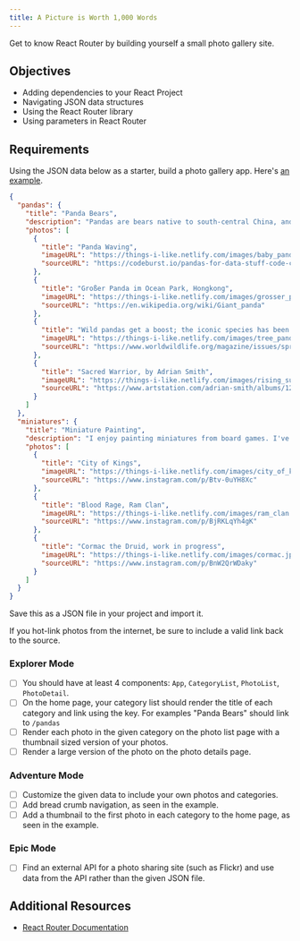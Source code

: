 ```yaml
---
title: A Picture is Worth 1,000 Words
---
```


Get to know React Router by building yourself a small photo gallery site.

## Objectives

- Adding dependencies to your React Project
- Navigating JSON data structures
- Using the React Router library
- Using parameters in React Router

## Requirements

Using the JSON data below as a starter, build a photo gallery app. Here's
[an example](https://things-i-like.netlify.com/).

```json
{
  "pandas": {
    "title": "Panda Bears",
    "description": "Pandas are bears native to south-central China, and are objectively the cutest animals on earth.",
    "photos": [
      {
        "title": "Panda Waving",
        "imageURL": "https://things-i-like.netlify.com/images/baby_panda.jpg",
        "sourceURL": "https://codeburst.io/pandas-for-data-stuff-code-challenge-7972207a8294"
      },
      {
        "title": "Großer Panda im Ocean Park, Hongkong",
        "imageURL": "https://things-i-like.netlify.com/images/grosser_panda.jpg",
        "sourceURL": "https://en.wikipedia.org/wiki/Giant_panda"
      },
      {
        "title": "Wild pandas get a boost; the iconic species has been upgraded from 'endangered' to 'vulnerable.'",
        "imageURL": "https://things-i-like.netlify.com/images/tree_panda.png",
        "sourceURL": "https://www.worldwildlife.org/magazine/issues/spring-2017/articles/wild-pandas-get-a-boost--2"
      },
      {
        "title": "Sacred Warrior, by Adrian Smith",
        "imageURL": "https://things-i-like.netlify.com/images/rising_sun.png",
        "sourceURL": "https://www.artstation.com/adrian-smith/albums/1298277"
      }
    ]
  },
  "miniatures": {
    "title": "Miniature Painting",
    "description": "I enjoy painting miniatures from board games. I've been painting since early 2018, here's some of my work.",
    "photos": [
      {
        "title": "City of Kings",
        "imageURL": "https://things-i-like.netlify.com/images/city_of_kings.jpg",
        "sourceURL": "https://www.instagram.com/p/Btv-0uYH8Xc"
      },
      {
        "title": "Blood Rage, Ram Clan",
        "imageURL": "https://things-i-like.netlify.com/images/ram_clan.jpg",
        "sourceURL": "https://www.instagram.com/p/BjRKLqYh4gK"
      },
      {
        "title": "Cormac the Druid, work in progress",
        "imageURL": "https://things-i-like.netlify.com/images/cormac.jpg",
        "sourceURL": "https://www.instagram.com/p/BnW2QrWDaky"
      }
    ]
  }
}
```

Save this as a JSON file in your project and import it.

If you hot-link photos from the internet, be sure to include a valid link back
to the source.

### Explorer Mode

- [ ] You should have at least 4 components: `App`, `CategoryList`, `PhotoList`,
      `PhotoDetail`.
- [ ] On the home page, your category list should render the title of each
      category and link using the key. For examples "Panda Bears" should link to
      `/pandas`
- [ ] Render each photo in the given category on the photo list page with a
      thumbnail sized version of your photos.
- [ ] Render a large version of the photo on the photo details page.

### Adventure Mode

- [ ] Customize the given data to include your own photos and categories.
- [ ] Add bread crumb navigation, as seen in the example.
- [ ] Add a thumbnail to the first photo in each category to the home page, as
      seen in the example.

### Epic Mode

- [ ] Find an external API for a photo sharing site (such as Flickr) and use
      data from the API rather than the given JSON file.

## Additional Resources

- [React Router Documentation](https://reacttraining.com/react-router/web/guides/quick-start)
